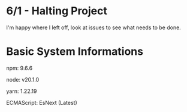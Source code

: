 # 6/1 - Halting Project

I'm happy where I left off, look at issues to see what needs to be done.

# Basic System Informations

npm: 9.6.6

node: v20.1.0

yarn: 1.22.19

ECMAScript: EsNext (Latest)
